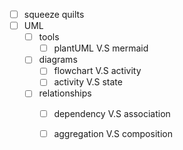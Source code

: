 - [ ] squeeze quilts
- [ ] UML
  - [ ] tools
    - [ ] plantUML V.S mermaid
  - [ ] diagrams
    - [ ] flowchart V.S activity
    - [ ] activity V.S state
  - [ ] relationships
    - [ ] dependency V.S association
    - [ ] aggregation V.S composition
 
 
<!--stackedit_data:
eyJoaXN0b3J5IjpbLTgwMjQ5NjYyNiwtMTg5MDMxODA2N119
-->